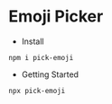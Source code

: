 # Emoji Picker

* Install

```shell
npm i pick-emoji
```

* Getting Started

```shell
npx pick-emoji
```

